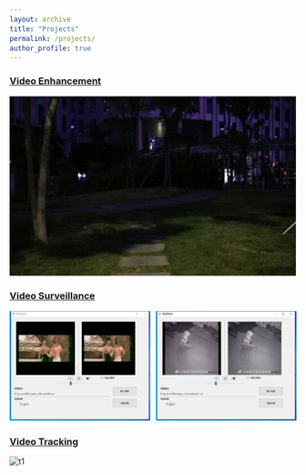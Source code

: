 ```yaml
---
layout: archive
title: "Projects"
permalink: /projects/
author_profile: true
---
```


### [Video Enhancement](https://github.com/suyukun666/UFO)

![demo](../images/demo.gif)

### [Video Surveillance]()

![eccv20](../images/eccv20.png)

### [Video Tracking](https://browse.arxiv.org/pdf/2308.15795.pdf)

![t1](../images/t1.gif)
